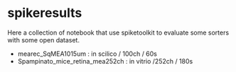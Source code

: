 # spikeresults

Here a collection of notebook that use spiketoolkit to evaluate some sorters with some open dataset.

  * mearec_SqMEA1015um : in scilico / 100ch / 60s
  * Spampinato_mice_retina_mea252ch : in vitrio /252ch / 180s

